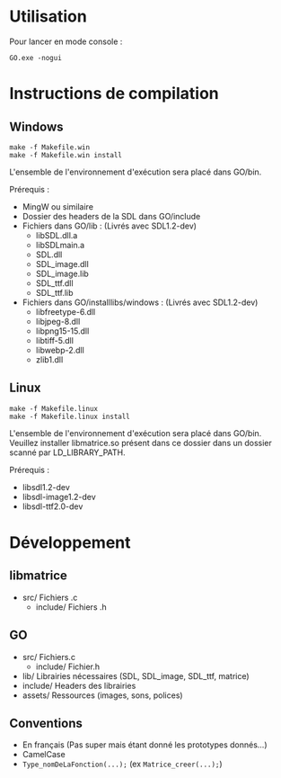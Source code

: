 Utilisation
=======================

Pour lancer en mode console :

    GO.exe -nogui

Instructions de compilation
=====================

Windows
-----------------------

    make -f Makefile.win
    make -f Makefile.win install

L'ensemble de l'environnement d'exécution sera placé dans GO/bin.

Prérequis :

* MingW ou similaire
* Dossier des headers de la SDL dans GO/include
* Fichiers dans GO/lib : (Livrés avec SDL1.2-dev)
	* libSDL.dll.a
	* libSDLmain.a
	* SDL.dll
	* SDL_image.dll
	* SDL_image.lib
	* SDL_ttf.dll
	* SDL_ttf.lib
* Fichiers dans GO/installlibs/windows : (Livrés avec SDL1.2-dev)
	* libfreetype-6.dll
	* libjpeg-8.dll
	* libpng15-15.dll
	* libtiff-5.dll
	* libwebp-2.dll
	* zlib1.dll

Linux
--------------------------------

    make -f Makefile.linux
    make -f Makefile.linux install

L'ensemble de l'environnement d'exécution sera placé dans GO/bin. Veuillez installer libmatrice.so présent dans ce dossier dans un dossier scanné par LD_LIBRARY_PATH.

Prérequis :

* libsdl1.2-dev
* libsdl-image1.2-dev
* libsdl-ttf2.0-dev

Développement
=========================

libmatrice
------------------------------

* src/ Fichiers .c  
	* include/ Fichiers .h

GO
------------------------------

* src/ Fichiers.c
	* include/ Fichier.h
* lib/ Librairies nécessaires (SDL, SDL_image, SDL_ttf, matrice)
* include/ Headers des librairies
* assets/ Ressources (images, sons, polices)

Conventions
------------------------------

* En français (Pas super mais étant donné les prototypes donnés...)
* CamelCase
* `Type_nomDeLaFonction(...);` (ex `Matrice_creer(...);`)
